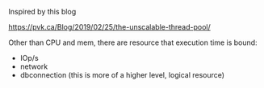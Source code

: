 

Inspired by this blog

https://pvk.ca/Blog/2019/02/25/the-unscalable-thread-pool/

Other than CPU and mem, there are resource that execution time is bound:

- IOp/s
- network
- dbconnection (this is more of a higher level, logical resource)
